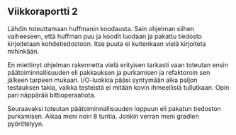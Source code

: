 ## Viikkoraportti 2

Lähdin toteuttamaan huffmanin koodausta. Sain ohjelman siihen vaiheeseen, että huffman puu ja koodit luodaan ja pakattu tiedosto kirjoitetaan kohdetiedostoon. Itse puuta ei kuitenkaan vielä kirjoiteta mihinkään.

En miettinyt ohjelman rakennetta vielä erityisen tarkasti vaan toteutan ensin päätoiminnallisuuden eli pakkauksen ja purkamisen ja refaktoroin sen jälkeen tarpeen mukaan. I/O-luokkia pääsi syntymään aika paljon testauksen takia, vaikka testeistä ei mitään kovin ihmeellisiä tullutkaan. Opin pari näppärää bittioperaatiota.

Seuraavaksi toteutan päätoiminnallisuuden loppuun eli pakatun tiedoston purkamisen. Aikaa meni noin 8 tuntia. Jonkin verran meni gradlen pyörittelyyn.
